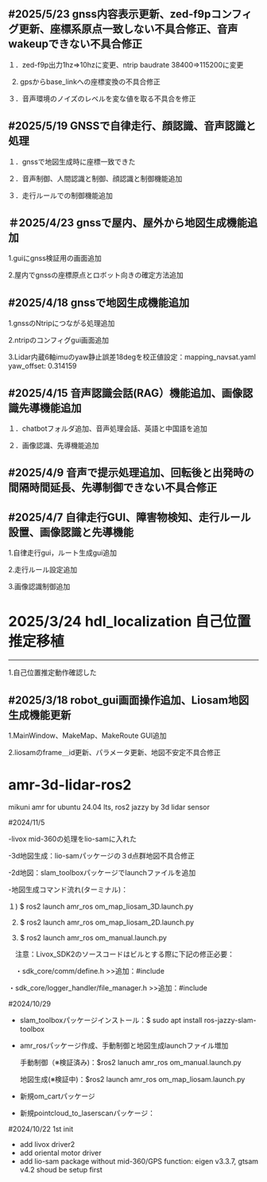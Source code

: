 #2025/5/23 gnss内容表示更新、zed-f9pコンフィグ更新、座標系原点一致しない不具合修正、音声wakeupできない不具合修正
-----------------------------------------------------------------------------------------------------
１．zed-f9p出力1hz=>10hzに変更、ntrip baudrate 38400=>115200に変更

2. gpsからbase_linkへの座標変換の不具合修正
   
３．音声環境のノイズのレベルを変な値を取る不具合を修正

#2025/5/19 GNSSで自律走行、顔認識、音声認識と処理
--------------------------------------------------------------------------
１．gnssで地図生成時に座標一致できた

２．音声制御、人間認識と制御、顔認識と制御機能追加

３．走行ルールでの制御機能追加

＃2025/4/23 gnssで屋内、屋外から地図生成機能追加
--------------------------------------------------------------------------
1.guiにgnss検証用の画面追加

2.屋内でgnssの座標原点とロボット向きの確定方法追加

#2025/4/18 gnssで地図生成機能追加
--------------------------------------------------------------------------
1.gnssのNtripにつながる処理追加

2.ntripのコンフィグgui画面追加

3.Lidar内蔵6軸imuのyaw静止誤差18degを校正値設定：mapping_navsat.yaml yaw_offset: 0.314159

#2025/4/15 音声認識会話(RAG）機能追加、画像認識先導機能追加
---------------------------------------------------------------------------
１．chatbotフォルダ追加、音声処理会話、英語と中国語を追加

２．画像認識、先導機能追加

#2025/4/9 音声で提示処理追加、回転後と出発時の間隔時間延長、先導制御できない不具合修正
----------------------------------------------------------------------------

#2025/4/7 自律走行GUI、障害物検知、走行ルール設置、画像認識と先導機能
------------------------------------------------------------------------
1.自律走行gui，ルート生成gui追加

2.走行ルール設定追加

3.画像認識制御追加

# 2025/3/24 hdl_localization 自己位置推定移植
------------------------------------------------------------------------
1.自己位置推定動作確認した


#2025/3/18 robot_gui画面操作追加、Liosam地図生成機能更新
--------------------------------------------------------------------------
1.MainWindow、MakeMap、MakeRoute GUI追加

2.liosamのframe＿id更新、パラメータ更新、地図不安定不具合修正

# amr-3d-lidar-ros2
mikuni amr for ubuntu 24.04 lts, ros2 jazzy by 3d lidar sensor

#2024/11/5

-livox mid-360の処理をlio-samに入れた

-3d地図生成：lio-samパッケージの３d点群地図不具合修正

-2d地図：slam_toolboxパッケージでlaunchファイルを追加

-地図生成コマンド流れ(ターミナル)：

  １) $ ros2 launch amr_ros om_map_liosam_3D.launch.py
  
  2) $ ros2 launch amr_ros om_map_liosam_2D.launch.py
     
  4) $ ros2 launch amr_ros om_manual.launch.py
     
　注意：Livox_SDK2のソースコードはビルとする際に下記の修正必要：
 
 　・sdk_core/comm/define.h >>追加：#include <cstdint>
  
   ・sdk_core/logger_handler/file_manager.h >>追加：#include <cstdint>　

#2024/10/29
- slam_toolboxパッケージインストール：$ sudo apt install ros-jazzy-slam-toolbox
- amr_rosパッケージ作成、手動制御と地図生成launchファイル増加
  
  手動制御（※検証済み)：$ros2 lanuch amr_ros om_manual.launch.py
  
  地図生成(※検証中)：$ros2 launch amr_ros om_map_liosam.launch.py
  
- 新規om_cartパッケージ
- 新規pointcloud_to_laserscanパッケージ：

#2024/10/22 1st init
- add livox driver2
- add oriental motor driver
- add lio-sam package without mid-360/GPS function: eigen v3.3.7, gtsam v4.2 shoud be setup first
           
